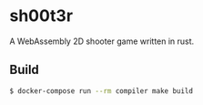 # sh00t3r

A WebAssembly 2D shooter game written in rust.

## Build

```bash
$ docker-compose run --rm compiler make build
```
